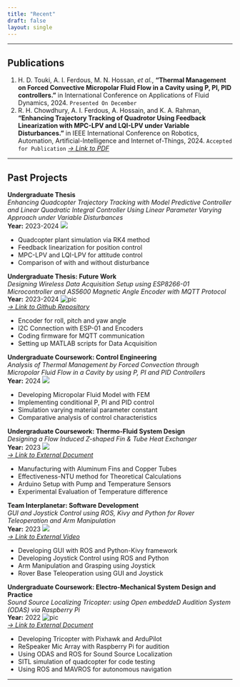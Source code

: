 ```yaml
---
title: "Recent"
draft: false
layout: single
---
```

---
## Publications  
1. H. D. Touki, A. I. Ferdous, M. N. Hossan, *et al.*, **“Thermal Management on Forced Convective
Micropolar Fluid Flow in a Cavity using P, PI, PID controllers.”** in International Conference on Applications of Fluid Dynamics, 2024. `Presented On December`
1. R. H. Chowdhury, A. I. Ferdous, A. Hossain, and K. A. Rahman, **“Enhancing Trajectory
Tracking of Quadrotor Using Feedback Linearization with MPC-LPV and LQI-LPV under Variable Disturbances.”** in IEEE International Conference on Robotics, Automation, Artificial-Intelligence and Internet
of-Things, 2024. `Accepted for Publication` *[-> Link to PDF](https://drive.google.com/drive/u/1/folders/1SoMTT_xmJ1iTb-fEgoQamMWtyOO0h7Ar)*
---
## Past Projects  
**Undergraduate Thesis**  
*Enhancing Quadcopter Trajectory Tracking with Model Predictive Controller and Linear Quadratic Integral Controller Using Linear Parameter Varying Approach under Variable Disturbances*  
**Year:** 2023-2024 ![](/recent/images/Picture3.png#right)
* Quadcopter plant simulation via RK4 method
* Feedback linearization for position control
* MPC-LPV and LQI-LPV for attitude control
* Comparison of with and without disturbance
 
**Undergraduate Thesis: Future Work**  
*Designing Wireless Data Acquisition Setup using ESP8266-01 Microcontroller and AS5600 Magnetic Angle Encoder with MQTT Protocol*  
**Year:** 2023-2024 ![pic](/recent/images/Picture2.jpg#right)  
*[-> Link to Github Repository](https://github.com/sheriffMelamine/Undergraduate-Thesis-Testbench-setup)*
* Encoder for roll, pitch and yaw angle
* I2C Connection with ESP-01 and Encoders
* Coding firmware for MQTT communication
* Setting up MATLAB scripts for Data Acquisition

**Undergraduate Coursework: Control Engineering**  
*Analysis of Thermal Management by Forced Convection through Micropolar Fluid Flow in a Cavity by using P,
PI and PID Controllers*  
**Year:** 2024 ![](/recent/images/Picture1.png#right)
* Developing Micropolar Fluid Model with FEM
* Implementing conditional P, PI and PID control
* Simulation varying material parameter constant
* Comparative analysis of control characteristics

**Undergraduate Coursework: Thermo-Fluid System Design**  
*Designing a Flow Induced Z-shaped Fin & Tube Heat Exchanger*    
**Year:** 2023 ![](/recent/images/Picture5.jpg#right)  
*[-> Link to External Document](http://dx.doi.org/10.13140/RG.2.2.27143.61606)*
* Manufacturing with Aluminum Fins and Copper Tubes
* Effectiveness-NTU method for Theoretical Calculations
* Arduino Setup with Pump and Temperature Sensors
* Experimental Evaluation of Temperature difference

**Team Interplanetar: Software Development**  
*GUI and Joystick Control using ROS, Kivy and Python for Rover Teleoperation and Arm Manipulation*  
**Year:** 2023 ![](/recent/images/Picture3.jpg#right)  
*[-> Link to External Video](https://youtu.be/ui7ravSEjqk?si=xTIakNGyM3vaeThJ)*
* Developing GUI with ROS and Python-Kivy framework
* Developing Joystick Control using ROS and Python
* Arm Manipulation and Grasping using Joystick
* Rover Base Teleoperation using GUI and Joystick

**Undergraduate Coursework: Electro-Mechanical System Design and Practice**  
*Sound Source Localizing Tricopter: using Open embeddeD Audition System (ODAS) via Raspberry Pi*  
**Year:** 2022 ![pic](/recent/images/Picture1.jpg#right)  
*[-> Link to External Document](http://dx.doi.org/10.13140/RG.2.2.32176.78084)*  
* Developing Tricopter with Pixhawk and ArduPilot
* ReSpeaker Mic Array with Raspberry Pi for audition
* Using ODAS and ROS for Sound Source Localization
* SITL simulation of quadcopter for code testing
* Using ROS and MAVROS for autonomous navigation
---

<!--# Journal Publications
# Conference Proceedings-->
